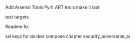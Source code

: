 Add Arsenal Tools Pyrit ART tools make it last

test targets

Readme fix


ssl keys for docker compose chapter security_adversarial_ai